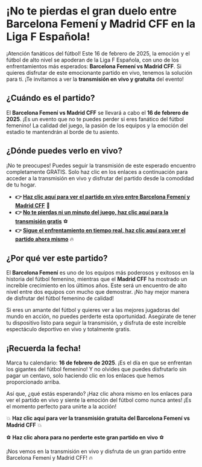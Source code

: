 # ¡No te pierdas el gran duelo entre Barcelona Femení y Madrid CFF en la Liga F Española!

¡Atención fanáticos del fútbol! Este 16 de febrero de 2025, la emoción y el fútbol de alto nivel se apoderan de la Liga F Española, con uno de los enfrentamientos más esperados: **Barcelona Femení vs Madrid CFF**. Si quieres disfrutar de este emocionante partido en vivo, tenemos la solución para ti. ¡Te invitamos a ver la **transmisión en vivo y gratuita** del evento!

## ¿Cuándo es el partido?

El **Barcelona Femení vs Madrid CFF** se llevará a cabo el **16 de febrero de 2025**. ¡Es un evento que no te puedes perder si eres fanático del fútbol femenino! La calidad del juego, la pasión de los equipos y la emoción del estadio te mantendrán al borde de tu asiento.

## ¿Dónde puedes verlo en vivo?

¡No te preocupes! Puedes seguir la transmisión de este esperado encuentro completamente GRATIS. Solo haz clic en los enlaces a continuación para acceder a la transmisión en vivo y disfrutar del partido desde la comodidad de tu hogar.

- **👉 [Haz clic aquí para ver el partido en vivo entre Barcelona Femení y Madrid CFF](https://tinyurl.com/livestreamfreeo?st=Barcelona+Femen%C3%AD+vs+Madrid+CFF&si=gh)** 🎥
- **👉 [No te pierdas ni un minuto del juego, haz clic aquí para la transmisión gratis](https://tinyurl.com/livestreamfreeo?st=Barcelona+Femen%C3%AD+vs+Madrid+CFF&si=gh)** ⚽️
- **👉 [Sigue el enfrentamiento en tiempo real, haz clic aquí para ver el partido ahora mismo](https://tinyurl.com/livestreamfreeo?st=Barcelona+Femen%C3%AD+vs+Madrid+CFF&si=gh)** 🔥

## ¿Por qué ver este partido?

El **Barcelona Femení** es uno de los equipos más poderosos y exitosos en la historia del fútbol femenino, mientras que el **Madrid CFF** ha mostrado un increíble crecimiento en los últimos años. Este será un encuentro de alto nivel entre dos equipos con mucho que demostrar. ¡No hay mejor manera de disfrutar del fútbol femenino de calidad!

Si eres un amante del fútbol y quieres ver a las mejores jugadoras del mundo en acción, no puedes perderte esta oportunidad. Asegúrate de tener tu dispositivo listo para seguir la transmisión, y disfruta de este increíble espectáculo deportivo en vivo y totalmente gratis.

## ¡Recuerda la fecha!

Marca tu calendario: **16 de febrero de 2025**. ¡Es el día en que se enfrentan los gigantes del fútbol femenino! Y no olvides que puedes disfrutarlo sin pagar un centavo, solo haciendo clic en los enlaces que hemos proporcionado arriba.

Así que, ¿qué estás esperando? ¡Haz clic ahora mismo en los enlaces para ver el partido en vivo y siente la emoción del fútbol como nunca antes! ¡Es el momento perfecto para unirte a la acción!

💥 **Haz clic aquí para ver la transmisión gratuita del Barcelona Femení vs Madrid CFF** 💥

⚽️ **Haz clic ahora para no perderte este gran partido en vivo** ⚽️

¡Nos vemos en la transmisión en vivo y disfruta de un gran partido entre Barcelona Femení y Madrid CFF! 🔥
